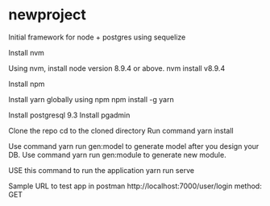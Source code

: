 # newproject

Initial framework for node + postgres using sequelize




Install nvm

Using nvm, install node version 8.9.4 or above.
nvm install v8.9.4

Install npm

Install yarn globally using npm
npm install -g yarn

Install postgresql 9.3
Install pgadmin

Clone the repo
cd to the cloned directory
Run command yarn install


Use command yarn run gen:model to generate model after you design your DB.
Use command yarn run gen:module to generate new module.


USE this command to run the application
yarn run serve 

Sample URL to test app in postman
http://localhost:7000/user/login
method: GET
